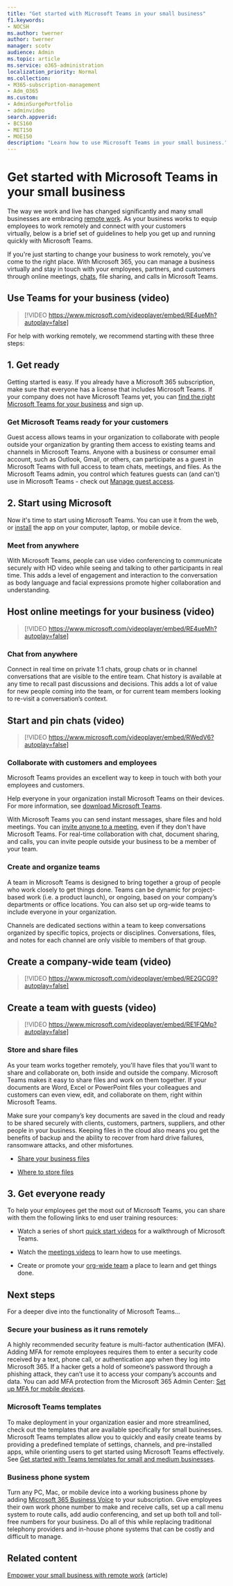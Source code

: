 ```yaml
---
title: "Get started with Microsoft Teams in your small business"
f1.keywords:
- NOCSH
ms.author: twerner
author: twerner
manager: scotv
audience: Admin
ms.topic: article
ms.service: o365-administration
localization_priority: Normal
ms.collection: 
- M365-subscription-management 
- Adm_O365
ms.custom: 
- AdminSurgePortfolio
- adminvideo
search.appverid:
- BCS160
- MET150
- MOE150
description: "Learn how to use Microsoft Teams in your small business."
---
```


# Get started with Microsoft Teams in your small business

The way we work and live has changed significantly and many small businesses are embracing [remote work](https://www.microsoft.com/microsoft-teams/work-remotely?ocid=oo_support_mix_marvel_ups_support_smcteamsmb_inline). As your business works to equip employees to work remotely and connect with your customers virtually, below is a brief set of guidelines to help you get up and running quickly with Microsoft Teams. 

If you're just starting to change your business to work remotely, you've come to the right place. With Microsoft 365, you can manage a business virtually and stay in touch with your employees, partners, and customers through online meetings, [chats](https://www.microsoft.com/microsoft-teams/instant-messaging?ocid=oo_support_mix_marvel_ups_support_smcteamsmb_inline), file sharing, and calls in Microsoft Teams. 

## Use Teams for your business (video)

> [!VIDEO https://www.microsoft.com/videoplayer/embed/RE4ueMh?autoplay=false]

For help with working remotely, we recommend starting with these three steps:

## 1. Get ready 

Getting started is easy. If you already have a Microsoft 365 subscription, make sure that everyone has a license that includes Microsoft Teams. If your company does not have Microsoft Teams yet, you can [find the right Microsoft Teams for your business](https://aka.ms/TeamsBusinessBasic) and sign up.

### Get Microsoft Teams ready for your customers

Guest access allows teams in your organization to collaborate with people outside your organization by granting them access to existing teams and channels in Microsoft Teams. Anyone with a business or consumer email account, such as Outlook, Gmail, or others, can participate as a guest in Microsoft Teams with full access to team chats, meetings, and files. As the Microsoft Teams admin, you control which features guests can (and can't) use in Microsoft Teams - check out [Manage guest access](https://docs.microsoft.com/microsoftteams/set-up-guests).

## 2. Start using Microsoft 

Now it's time to start using Microsoft Teams. You can use it from the web, or [install](https://aka.ms/installteams) the app on your computer, laptop, or mobile device.

### Meet from anywhere

With Microsoft Teams, people can use video conferencing to communicate securely with HD video while seeing and talking to other participants in real time. This adds a level of engagement and interaction to the conversation as body language and facial expressions promote higher collaboration and understanding.

## Host online meetings for your business (video)

> [!VIDEO https://www.microsoft.com/videoplayer/embed/RE4ueMh?autoplay=false]

### Chat from anywhere

Connect in real time on private 1:1 chats, group chats or in channel conversations that are visible to the entire team. Chat history is available at any time to recall past discussions and decisions. This adds a lot of value for new people coming into the team, or for current team members looking to re-visit a conversation’s context.

## Start and pin chats (video)

> [!VIDEO https://www.microsoft.com/videoplayer/embed/RWedV6?autoplay=false]

### Collaborate with customers and employees

Microsoft Teams provides an excellent way to keep in touch with both your employees and customers.

Help everyone in your organization install Microsoft Teams on their devices. For more information, see [download Microsoft Teams](https://aka.ms/downloadteams).

With Microsoft Teams you can send instant messages, share files and hold meetings. You can [invite anyone to a meeting](https://support.microsoft.com/office/c61b4f61-ee62-4a06-8bf7-0a1cd302700a), even if they don't have Microsoft Teams. For real-time collaboration with chat, document sharing, and calls, you can invite people outside your business to be a member of your team.

### Create and organize teams

A team in Microsoft Teams is designed to bring together a group of people who work closely to get things done. Teams can be dynamic for project-based work (i.e. a product launch), or ongoing, based on your company’s departments or office locations. You can also set up org-wide teams to include everyone in your organization.

Channels are dedicated sections within a team to keep conversations organized by specific topics, projects or disciplines. Conversations, files, and notes for each channel are only visible to members of that group.

## Create a company-wide team (video)

> [!VIDEO https://www.microsoft.com/videoplayer/embed/RE2GCG9?autoplay=false]

## Create a team with guests (video)

> [!VIDEO https://www.microsoft.com/videoplayer/embed/RE1FQMp?autoplay=false]

### Store and share files

As your team works together remotely, you'll have files that you'll want to share and collaborate on, both inside and outside the company. Microsoft Teams makes it easy to share files and work on them together. If your documents are Word, Excel or PowerPoint files your colleagues and customers can even view, edit, and collaborate on them, right within Microsoft Teams.

Make sure your company’s key documents are saved in the cloud and ready to be shared securely with clients, customers, partners, suppliers, and other people in your business. Keeping files in the cloud also means you get the benefits of backup and the ability to recover from hard drive failures, ransomware attacks, and other misfortunes.

- [Share your business files](https://support.microsoft.com/office/share-your-business-files-overview-6725104a-6df7-4778-99c4-c06217dffecc)

- [Where to store files](https://support.microsoft.com/office/where-to-store-files-c7c20284-bc94-47f4-9728-d28e9daf0790)

## 3. Get everyone ready

To help your employees get the most out of Microsoft Teams, you can share with them the following links to end user training resources:

- Watch a series of short [quick start videos](https://support.microsoft.com/office/microsoft-teams-video-training-4f108e54-240b-4351-8084-b1089f0d21d7) for a walkthrough of Microsoft Teams.

- Watch the [meetings videos](https://support.microsoft.com/office/b6caa0d4-eecb-4aa0-bc75-c05f4cd907b2) to learn how to use meetings.

- Create or promote your [org-wide team](https://support.microsoft.com/office/create-an-org-wide-team-037bb27a-bcc9-48fe-8d72-44d9482420a3) a place to learn and get things done.

## Next steps

For a deeper dive into the functionality of Microsoft Teams...

### Secure your business as it runs remotely

A highly recommended security feature is multi-factor authentication (MFA). Adding MFA for remote employees requires them to enter a security code received by a text, phone call, or authentication app when they log into Microsoft 365. If a hacker gets a hold of someone’s password through a phishing attack, they can’t use it to access your company’s accounts and data. You can add MFA protection from the Microsoft 365 Admin Center: [Set up MFA for mobile devices](https://support.microsoft.com/office/set-up-multi-factor-authentication-in-microsoft-365-business-a32541df-079c-420d-9395-9d59354f7225).

### Microsoft Teams templates

To make deployment in your organization easier and more streamlined, check out the templates that are available specifically for small businesses. Microsoft Teams templates allow you to quickly and easily create teams by providing a predefined template of settings, channels, and pre-installed apps, while orienting users to get started using Microsoft Teams effectively. See [Get started with Teams templates for small and medium businesses](https://docs.microsoft.com/microsoftteams/smb-templates).

### Business phone system

Turn any PC, Mac, or mobile device into a working business phone by adding [Microsoft 365 Business Voice](https://aka.ms/getbusinessvoice) to your subscription. Give employees their own work phone number to make and receive calls, set up a call menu system to route calls, add audio conferencing, and set up both toll and toll-free numbers for your business. Do all of this while replacing traditional telephony providers and in-house phone systems that can be costly and difficult to manage.

## Related content

[Empower your small business with remote work](https://docs.microsoft.com/microsoft-365/admin/misc/empower-your-small-business-with-remote-work.md) (article)